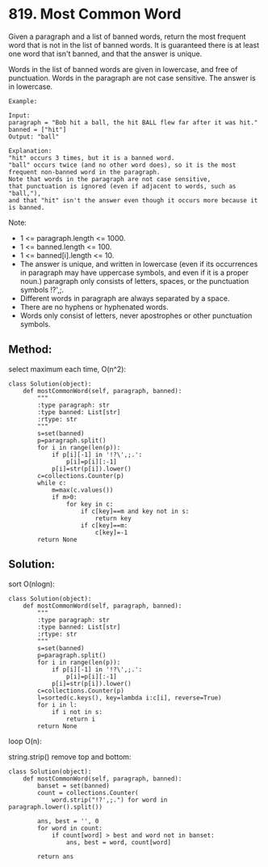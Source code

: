 # 819. Most Common Word

Given a paragraph and a list of banned words, return the most frequent word that is not in the list of banned words.  It is guaranteed there is at least one word that isn't banned, and that the answer is unique.

Words in the list of banned words are given in lowercase, and free of punctuation.  Words in the paragraph are not case sensitive.  The answer is in lowercase.

    Example:
    
    Input: 
    paragraph = "Bob hit a ball, the hit BALL flew far after it was hit."
    banned = ["hit"]
    Output: "ball"
    
    Explanation: 
    "hit" occurs 3 times, but it is a banned word.
    "ball" occurs twice (and no other word does), so it is the most frequent non-banned word in the paragraph. 
    Note that words in the paragraph are not case sensitive,
    that punctuation is ignored (even if adjacent to words, such as "ball,"), 
    and that "hit" isn't the answer even though it occurs more because it is banned.
 
Note:

- 1 <= paragraph.length <= 1000.
- 1 <= banned.length <= 100.
- 1 <= banned[i].length <= 10.
- The answer is unique, and written in lowercase (even if its occurrences in paragraph may have uppercase symbols, and even if it is a proper noun.)
paragraph only consists of letters, spaces, or the punctuation symbols !?',;.
- Different words in paragraph are always separated by a space.
- There are no hyphens or hyphenated words.
- Words only consist of letters, never apostrophes or other punctuation symbols.

## Method:

select maximum each time, O(n^2):

    class Solution(object):
        def mostCommonWord(self, paragraph, banned):
            """
            :type paragraph: str
            :type banned: List[str]
            :rtype: str
            """
            s=set(banned)
            p=paragraph.split()
            for i in range(len(p)):
                if p[i][-1] in '!?\',;.':
                    p[i]=p[i][:-1]
                p[i]=str(p[i]).lower()
            c=collections.Counter(p)
            while c:
                m=max(c.values())
                if m>0:
                    for key in c:
                        if c[key]==m and key not in s:
                            return key
                        if c[key]==m:
                            c[key]=-1
            return None
            
## Solution:

sort O(nlogn):

    class Solution(object):
        def mostCommonWord(self, paragraph, banned):
            """
            :type paragraph: str
            :type banned: List[str]
            :rtype: str
            """
            s=set(banned)
            p=paragraph.split()
            for i in range(len(p)):
                if p[i][-1] in '!?\',;.':
                    p[i]=p[i][:-1]
                p[i]=str(p[i]).lower()
            c=collections.Counter(p)
            l=sorted(c.keys(), key=lambda i:c[i], reverse=True)
            for i in l:
                if i not in s:
                    return i
            return None
            
loop O(n):

string.strip() remove top and bottom:

    class Solution(object):
        def mostCommonWord(self, paragraph, banned):
            banset = set(banned)
            count = collections.Counter(
                word.strip("!?',;.") for word in paragraph.lower().split())
    
            ans, best = '', 0
            for word in count:
                if count[word] > best and word not in banset:
                    ans, best = word, count[word]
    
            return ans